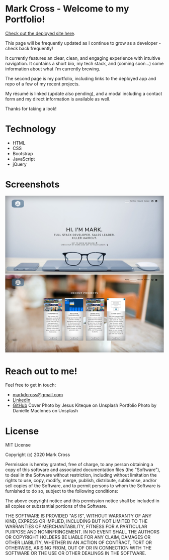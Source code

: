 # Mark Cross - Welcome to my Portfolio!

[Check out the deployed site here](https://markdcross.github.io/).

This page will be frequently updated as I continue to grow as a developer - check back frequently!

It currently features an clear, clean, and engaging experience with intuitive navigation. It contains a short bio, my tech stack, and (coming soon...) some information about what I'm currently brewing.

The second page is my portfolio, including links to the deployed app and repo of a few of my recent projects.

My résumé is linked (update also pending), and a modal including a contact form and my direct information is available as well.

Thanks for taking a look!

# Technology

-   HTML
-   CSS
-   Bootstrap
-   JavaScript
-   jQuery

# Screenshots

![About Me](./assets/images/screenshot1.png)
![Portfolio](./assets/images/screenshot2.png)

# Reach out to me!

Feel free to get in touch:

-   <markdcross@gmail.com>
-   [LinkedIn](https://www.linkedin.com/in/markdcross/)
-   [GitHub](https://github.com/markdcross)
    Cover Photo by Jesus Kiteque on Unsplash Portfolio Photo by Danielle MacInnes on Unsplash

# License

MIT License

Copyright (c) 2020 Mark Cross

Permission is hereby granted, free of charge, to any person obtaining a copy of this software and associated documentation files (the "Software"), to deal in the Software without restriction, including without limitation the rights to use, copy, modify, merge, publish, distribute, sublicense, and/or sell copies of the Software, and to permit persons to whom the Software is furnished to do so, subject to the following conditions:

The above copyright notice and this permission notice shall be included in all copies or substantial portions of the Software.

THE SOFTWARE IS PROVIDED "AS IS", WITHOUT WARRANTY OF ANY KIND, EXPRESS OR IMPLIED, INCLUDING BUT NOT LIMITED TO THE WARRANTIES OF MERCHANTABILITY, FITNESS FOR A PARTICULAR PURPOSE AND NONINFRINGEMENT. IN NO EVENT SHALL THE AUTHORS OR COPYRIGHT HOLDERS BE LIABLE FOR ANY CLAIM, DAMAGES OR OTHER LIABILITY, WHETHER IN AN ACTION OF CONTRACT, TORT OR OTHERWISE, ARISING FROM, OUT OF OR IN CONNECTION WITH THE SOFTWARE OR THE USE OR OTHER DEALINGS IN THE SOFTWARE.
